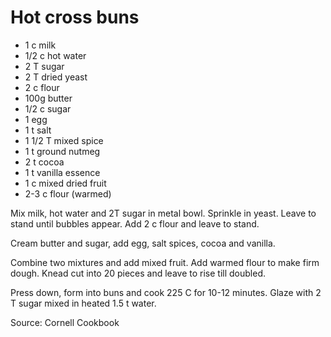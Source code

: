 # Hot cross buns

* 1 c milk
* 1/2 c hot water
* 2 T sugar
* 2 T dried yeast
* 2 c flour
* 100g butter
* 1/2 c sugar
* 1 egg
* 1 t salt
* 1 1/2 T mixed spice
* 1 t ground nutmeg 
* 2 t cocoa
* 1 t vanilla essence
* 1 c mixed dried fruit
* 2-3 c flour (warmed)

Mix milk, hot water and 2T sugar in metal bowl.  Sprinkle in yeast.  Leave to stand until bubbles appear.  Add  2 c flour and leave to stand.

Cream butter and sugar, add egg, salt spices, cocoa and vanilla.

Combine two mixtures and add mixed fruit.  Add warmed flour to make firm dough.  Knead cut into 20 pieces and leave to rise till doubled.

Press down, form into buns and cook 225 C for 10-12 minutes.  Glaze with 2 T sugar mixed in heated 1.5 t water.

Source: Cornell Cookbook


